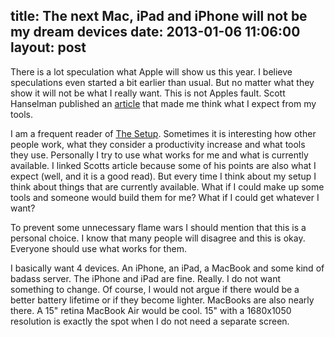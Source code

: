 title: The next Mac, iPad and iPhone will not be my dream devices
date: 2013-01-06 11:06:00
layout: post
---
There is a lot speculation what Apple will show us this year. I believe speculations even started a bit earlier than usual. But no matter what they show it will not be what I really want. This is not Apples fault. Scott Hanselman published an [article][1] that made me think what I expect from my tools.
<!--MORE-->

I am a frequent reader of [The Setup][2]. Sometimes it is interesting how other people work, what they consider a productivity increase and what tools they use. Personally I try to use what works for me and what is currently available. I linked Scotts article because some of his points are also what I expect (well, and it is a good read). But every time I think about my setup I think about things that are currently available. What if I could make up some tools and someone would build them for me? What if I could get whatever I want?

To prevent some unnecessary flame wars I should mention that this is a personal choice. I know that many people will disagree and this is okay. Everyone should use what works for them.

I basically want 4 devices. An iPhone, an iPad, a MacBook and some kind of badass server. The iPhone and iPad are fine. Really. I do not want something to change. Of course, I would not argue if there would be a better battery lifetime or if they become lighter. MacBooks are also nearly there. A 15" retina MacBook Air would be cool. 15" with a 1680x1050 resolution is exactly the spot when I do not need a separate screen.

[1]: http://www.hanselman.com/blog/iPadSurfaceUltrabookAreWeThereYet.aspx
[2]: http://usesthis.com